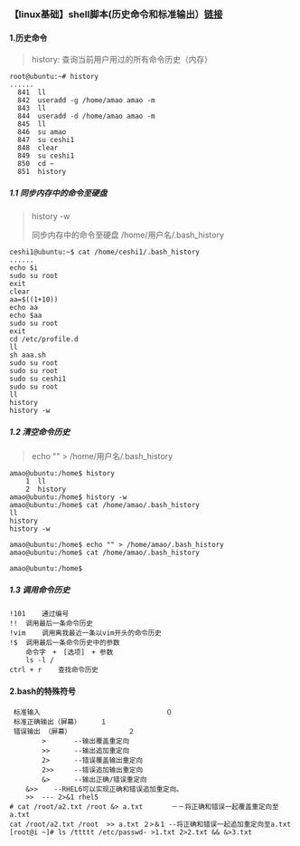 ### 【linux基础】shell脚本(历史命令和标准输出）[链接](https://www.jianshu.com/p/f3595f7e36bd)

#### 1.历史命令
> history: 查询当前用户用过的所有命令历史（内存）
```
root@ubuntu:~# history 
......
  841  ll
  842  useradd -g /home/amao amao -m
  843  ll
  844  useradd -d /home/amao amao -m
  845  ll
  846  su amao
  847  su ceshi1
  848  clear
  849  su ceshi1
  850  cd ~
  851  history 
```

##### 1.1 同步内存中的命令至硬盘
> history -w
>
> 同步内存中的命令至硬盘 /home/用户名/.bash_history
```
ceshi1@ubuntu:~$ cat /home/ceshi1/.bash_history
......
echo $i
sudo su root
exit
clear
aa=$((1+10))
echo aa
echo $aa
sudo su root
exit
cd /etc/profile.d
ll
sh aaa.sh
sudo su root
sudo su root
sudo su ceshi1
sudo su root
ll
history
history -w
```

##### 1.2 清空命令历史
> echo "" > /home/用户名/.bash_history
```
amao@ubuntu:/home$ history
    1  ll
    2  history
amao@ubuntu:/home$ history -w
amao@ubuntu:/home$ cat /home/amao/.bash_history
ll
history
history -w

amao@ubuntu:/home$ echo "" > /home/amao/.bash_history
amao@ubuntu:/home$ cat /home/amao/.bash_history

amao@ubuntu:/home$ 
```

##### 1.3 调用命令历史
```
!101    通过编号
!!  调用最后一条命令历史
!vim    调用离我最近一条以vim开头的命令历史
!$  调用最后一条命令历史中的参数
    命令字　+　[选项]　+ 参数
    ls -l /
ctrl + r    查找命令历史
```

#### 2.bash的特殊符号
```
 标准输入                               ０
 标准正确输出（屏幕）　    １
 错误输出 （屏幕）              ２
        >       --输出覆盖重定向
        >>      --输出追加重定向
        2>      --错误覆盖输出重定向
        2>>     --错误追加输出重定向
        &>      --输出正确/错误重定向
    &>>    --RHEL6可以实现正确和错误追加重定向。
    >>  --- 2>&1 rhel5
# cat /root/a2.txt /root &> a.txt       －－将正确和错误一起覆盖重定向至a.txt
cat /root/a2.txt /root  >> a.txt ２>＆1 --将正确和错误一起追加重定向至a.txt
[root@i ~]# ls /ttttt /etc/passwd- >1.txt 2>2.txt && &>3.txt
```